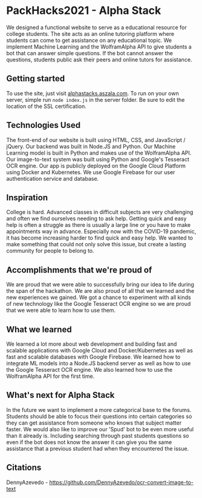 # PackHacks2021 - Alpha Stack
We designed a functional website to serve as a educational resource for college students. The site acts as an online tutoring platform where students can come to get assistance on any educational topic. We implement Machine Learning and the WolframAlpha API to give students a bot that can answer simple questions. If the bot cannot answer the questions, students public ask their peers and online tutors for assistance.
## Getting started
To use the site, just visit [alphastacks.aszala.com](alphastacks.aszala,com). To run on your own server, simple run ``node index.js`` in the server folder. Be sure to edit the location of the SSL certification.

## Technologies Used
The front-end of our website is built using HTML, CSS, and JavaScript / jQuery. Our backend was built in Node.JS and Python. Our Machine Learning model is built in Python and makes use of the WolframAlpha API. Our image-to-text system was built using Python and Google's Tesseract OCR engine. Our app is publicly deployed on the Google Cloud Platform using Docker and Kubernetes. We use Google Firebase for our user authentication service and database.
## Inspiration
College is hard. Advanced classes in difficult subjects are very challenging and often we find ourselves needing to ask help. Getting quick and easy help is often a struggle as there is usually a large line or you have to make appointments way in advance. Especially now with the COVID-19 pandemic, it has become increasing harder to find quick and easy help. We wanted to make something that could not only solve this issue, but create a lasting community for people to belong to.
## Accomplishments that we're proud of
We are proud that we were able to successfully bring our idea to life during the span of the hackathon. We are also proud of all that we learned and the new experiences we gained. We got a chance to experiment with all kinds of new technology like the Google Tesseract OCR engine so we are proud that we were able to learn how to use them.
## What we learned
We learned a lot more about web development and building fast and scalable applications with Google Cloud and Docker/Kubernetes as well as fast and scalable databases with Google Firebase. We learned how to integrate ML models into a Node.JS backend server as well as how to use the Google Tesseract OCR engine. We also learned how to use the WolframAlpha API for the first time.
## What's next for Alpha Stack
In the future we want to implement a more categorical base to the forums. Students should be able to focus their questions into certain categories so they can get assistance from someone who knows that subject matter faster. We would also like to improve our 'Spud' bot to be even more useful than it already is. Including searching through past students questions so even if the bot does not know the answer it can give you the same assistance that a previous student had when they encountered the issue.

## Citations
DennyAzevedo - https://github.com/DennyAzevedo/ocr-convert-image-to-text